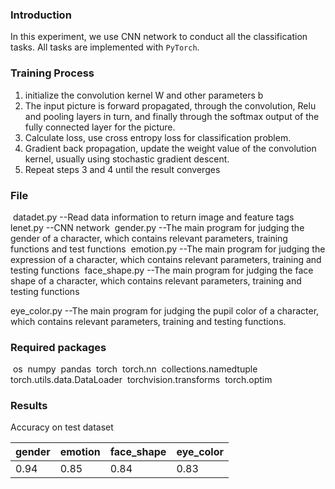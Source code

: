 ### Introduction

In this experiment, we use CNN network to conduct all the classification tasks. All tasks are implemented with `PyTorch`. 

### Training Process

1. initialize the convolution kernel W and other parameters b
2. The input picture is forward propagated, through the convolution, Relu and pooling layers in turn, and finally through the softmax output of the fully connected layer for the picture.
3. Calculate loss, use cross entropy loss for classification problem.
4. Gradient back propagation, update the weight value of the convolution kernel, usually using stochastic gradient descent.
5. Repeat steps 3 and 4 until the result converges

### File 

​	datadet.py    --Read data information to return image and feature tags
​    lenet.py      --CNN network
​    gender.py     --The main program for judging the gender of a character, which contains relevant parameters, training functions and test functions
​    emotion.py    --The main program for judging the expression of a character, which contains relevant parameters, training and testing functions
​    face_shape.py --The main program for judging the face shape of a character, which contains relevant parameters, training and testing functions  

 eye_color.py  --The main program for judging the pupil color of a character, which contains relevant parameters, training and testing functions.

### Required packages

​	os
​    numpy
​    pandas
​    torch
​    torch.nn
​    collections.namedtuple
​    torch.utils.data.DataLoader
​    torchvision.transforms
​    torch.optim

### Results

Accuracy on test dataset

| gender | emotion | face_shape | eye_color |
| ------ | ------- | ---------- | --------- |
| 0.94   | 0.85    | 0.84       | 0.83      |
